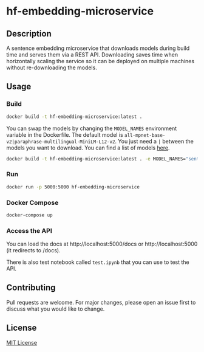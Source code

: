 # hf-embedding-microservice

## Description
A sentence embedding microservice that downloads models during build time and serves them via a REST API. Downloading saves time when horizontally scaling the service so it can be deployed on multiple machines without re-downloading the models.



## Usage
### Build
```bash
docker build -t hf-embedding-microservice:latest . 
```

You can swap the models by changing the `MODEL_NAMES` environment variable in the Dockerfile. The default model is `all-mpnet-base-v2|paraphrase-multilingual-MiniLM-L12-v2`. You just need a `|` between the models you want to download. You can find a list of models [here](https://huggingface.co/sentence-transformers).

```bash
docker build -t hf-embedding-microservice:latest . -e MODEL_NAMES="sentence-transformers/paraphrase-MiniLM-L6-v2"
```

### Run
```bash
docker run -p 5000:5000 hf-embedding-microservice
```

### Docker Compose
```bash
docker-compose up
```

### Access the API
You can load the docs at http://localhost:5000/docs or http://localhost:5000 (it redirects to /docs).

There is also test notebook called `test.ipynb` that you can use to test the API.

## Contributing
Pull requests are welcome. For major changes, please open an issue first to discuss what you would like to change.

## License
[MIT License](https://choosealicense.com/licenses/mit/)